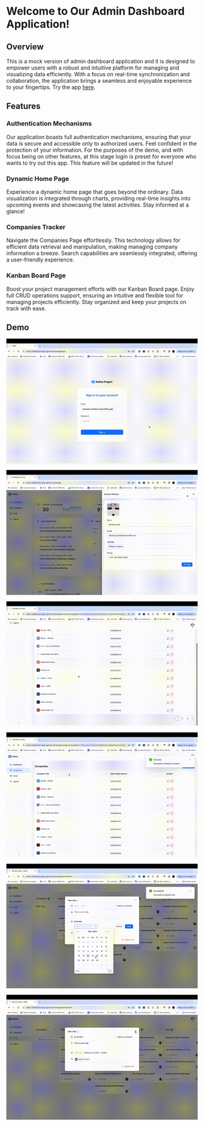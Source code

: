 # Welcome to Our Admin Dashboard Application!

## Overview
This is a mock version of admin dashboard application and it is designed to empower users with a robust and intuitive platform for managing and visualizing data efficiently. With a focus on real-time synchronization and collaboration, the application brings a seamless and enjoyable experience to your fingertips. Try the app [here](https://admin-dashboard-r88tygn0l-nemanjar13.vercel.app).

## Features
### Authentication Mechanisms
Our application boasts full authentication mechanisms, ensuring that your data is secure and accessible only to authorized users. Feel confident in the protection of your information. For the purposes of the demo, and with focus being on other features, at this stage login is preset for everyone who wants to try out this app. This feature will be updated in the future!

### Dynamic Home Page
Experience a dynamic home page that goes beyond the ordinary. Data visualization is integrated through charts, providing real-time insights into upcoming events and showcasing the latest activities. Stay informed at a glance!

### Companies Tracker
Navigate the Companies Page effortlessly. This technology allows for efficient data retrieval and manipulation, making managing company information a breeze. Search capabilities are seamlessly integrated, offering a user-friendly experience.

### Kanban Board Page
Boost your project management efforts with our Kanban Board page. Enjoy full CRUD operations support, ensuring an intuitive and flexible tool for managing projects efficiently. Stay organized and keep your projects on track with ease.

## Demo

![](https://github.com/nemanjar13/Admin-Dashboard-App/blob/main/Demo-pt1.gif)

![](https://github.com/nemanjar13/Admin-Dashboard-App/blob/main/Demo-pt2.gif)

![](https://github.com/nemanjar13/Admin-Dashboard-App/blob/main/Demo-pt3.gif)

![](https://github.com/nemanjar13/Admin-Dashboard-App/blob/main/Demo-pt4.gif)

![](https://github.com/nemanjar13/Admin-Dashboard-App/blob/main/Demo-pt5.gif)

![](https://github.com/nemanjar13/Admin-Dashboard-App/blob/main/Demo-pt6.gif)
